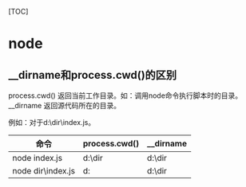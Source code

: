 [TOC]

# node



## __dirname和process.cwd()的区别

process.cwd() 返回当前工作目录。如：调用node命令执行脚本时的目录。
__dirname 返回源代码所在的目录。



例如：对于d:\dir\index.js。

| **命令**          | **process.cwd()** | **__dirname** |
| ----------------- | ----------------- | ------------- |
| node index.js     | d:\dir            | d:\dir        |
| node dir\index.js | d:                | d:\dir        |

